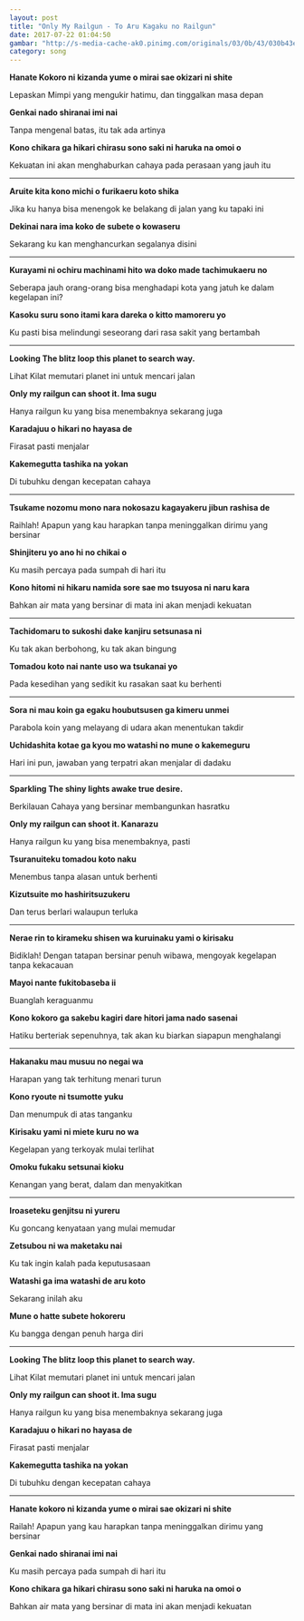 ```yaml
---
layout: post
title: "Only My Railgun - To Aru Kagaku no Railgun"
date: 2017-07-22 01:04:50
gambar: "http://s-media-cache-ak0.pinimg.com/originals/03/0b/43/030b43ed3aa4f6268d6d000bcea9c257.jpg"
category: song
---
```


**Hanate Kokoro ni kizanda yume o mirai sae okizari ni shite**

Lepaskan Mimpi yang mengukir hatimu, dan tinggalkan masa depan

**Genkai nado shiranai imi nai**

Tanpa mengenal batas, itu tak ada artinya

**Kono chikara ga hikari chirasu sono saki ni haruka na omoi o**

Kekuatan ini akan menghaburkan cahaya pada perasaan yang jauh itu

****



**Aruite kita kono michi o furikaeru koto shika**

Jika ku hanya bisa menengok ke belakang di jalan yang ku tapaki ini

**Dekinai nara ima koko de subete o kowaseru**

Sekarang ku kan menghancurkan segalanya disini

****



**Kurayami ni ochiru machinami hito wa doko made tachimukaeru no**

Seberapa jauh orang-orang bisa menghadapi kota yang jatuh ke dalam kegelapan ini?

**Kasoku suru sono itami kara dareka o kitto mamoreru yo**

Ku pasti bisa melindungi seseorang dari rasa sakit yang bertambah

****


**Looking The blitz loop this planet to search way.**

Lihat Kilat memutari planet ini untuk mencari jalan

**Only my railgun can shoot it. Ima sugu**

Hanya railgun ku yang bisa menembaknya sekarang juga

**Karadajuu o hikari no hayasa de**

Firasat pasti menjalar

**Kakemegutta tashika na yokan**

Di tubuhku dengan kecepatan cahaya

****



**Tsukame nozomu mono nara nokosazu kagayakeru jibun rashisa de**

Raihlah! Apapun yang kau harapkan tanpa meninggalkan dirimu yang bersinar

**Shinjiteru yo ano hi no chikai o**

Ku masih percaya pada sumpah di hari itu

**Kono hitomi ni hikaru namida sore sae mo tsuyosa ni naru kara**

Bahkan air mata yang bersinar di mata ini akan menjadi kekuatan

****



**Tachidomaru to sukoshi dake kanjiru setsunasa ni**

Ku tak akan berbohong, ku tak akan bingung

**Tomadou koto nai nante uso wa tsukanai yo**

Pada kesedihan yang sedikit ku rasakan saat ku berhenti

****



**Sora ni mau koin ga egaku houbutsusen ga kimeru unmei**

Parabola koin yang melayang di udara akan menentukan takdir

**Uchidashita kotae ga kyou mo watashi no mune o kakemeguru**

Hari ini pun, jawaban yang terpatri akan menjalar di dadaku

****



**Sparkling The shiny lights awake true desire.**

Berkilauan Cahaya yang bersinar membangunkan hasratku

**Only my railgun can shoot it. Kanarazu**

Hanya railgun ku yang bisa menembaknya, pasti

**Tsuranuiteku tomadou koto naku**

Menembus tanpa alasan untuk berhenti

**Kizutsuite mo hashiritsuzukeru**

Dan terus berlari walaupun terluka

****



**Nerae rin to kirameku shisen wa kuruinaku yami o kirisaku**

Bidiklah! Dengan tatapan bersinar penuh wibawa, mengoyak kegelapan tanpa kekacauan

**Mayoi nante fukitobaseba ii**

Buanglah keraguanmu

**Kono kokoro ga sakebu kagiri dare hitori jama nado sasenai**

Hatiku berteriak sepenuhnya, tak akan ku biarkan siapapun menghalangi

****



**Hakanaku mau musuu no negai wa**

Harapan yang tak terhitung menari turun

**Kono ryoute ni tsumotte yuku**

Dan menumpuk di atas tanganku

**Kirisaku yami ni miete kuru no wa**

Kegelapan yang terkoyak mulai terlihat

**Omoku fukaku setsunai kioku**

Kenangan yang berat, dalam dan menyakitkan

****



**Iroaseteku genjitsu ni yureru**

Ku goncang kenyataan yang mulai memudar

**Zetsubou ni wa maketaku nai**

Ku tak ingin kalah pada keputusasaan

**Watashi ga ima watashi de aru koto**

Sekarang inilah aku

**Mune o hatte subete hokoreru**

Ku bangga dengan penuh harga diri

****



**Looking The blitz loop this planet to search way.**

Lihat Kilat memutari planet ini untuk mencari jalan

**Only my railgun can shoot it. Ima sugu**

Hanya railgun ku yang bisa menembaknya sekarang juga

**Karadajuu o hikari no hayasa de**

Firasat pasti menjalar

**Kakemegutta tashika na yokan**

Di tubuhku dengan kecepatan cahaya

****



**Hanate kokoro ni kizanda yume o mirai sae okizari ni shite**

Railah! Apapun yang kau harapkan tanpa meninggalkan dirimu yang bersinar

**Genkai nado shiranai imi nai**

Ku masih percaya pada sumpah di hari itu

**Kono chikara ga hikari chirasu sono saki ni haruka na omoi o**

Bahkan air mata yang bersinar di mata ini akan menjadi kekuatan

